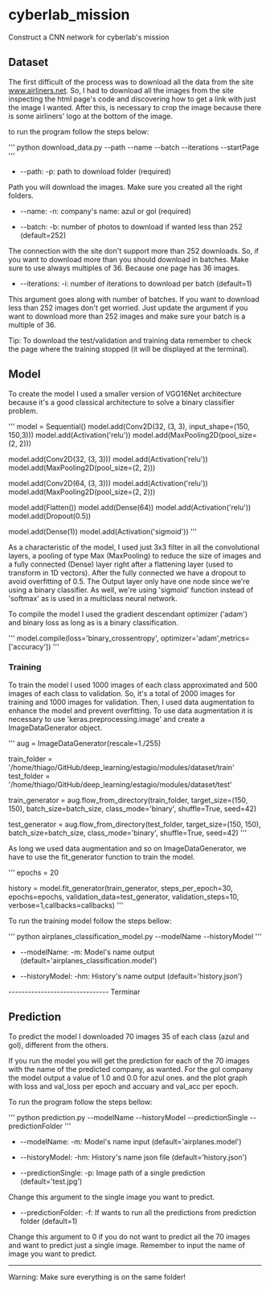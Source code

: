 # cyberlab_mission
Construct a CNN network for cyberlab's mission

## Dataset

The first difficult of the process was to download all the data from the site www.airliners.net. So, I had to download all the images from the site inspecting the html page's code and discovering how to get a link with just the image I wanted. After this, is necessary to crop the image because there is some airliners' logo at the bottom of the image.

to run the program follow the steps below:

'''
python download_data.py --path --name --batch --iterations --startPage
'''

* --path: -p: path to download folder (required)

Path you will download the images. Make sure you created all the right folders.

* --name: -n: company's name: azul or gol (required)

* --batch: -b: number of photos to download if wanted less than 252 (default=252)

The connection with the site don't support more than 252 downloads. So, if you want to download more than you should download in batches. Make sure to use always multiples of 36. Because one page has 36 images.

* --iterations: -i: number of iterations to download per batch (default=1)

This argument goes along with number of batches. If you want to download less than 252 images don't get worried. Just update the argument if you want to download more than 252 images and make sure your batch is a multiple of 36.

Tip: To download the test/validation and training data remember to check the page where the training stopped (it will be displayed at the terminal).

## Model

To create the model I used a smaller version of VGG16Net architecture because it's a good classical architecture to solve a binary classifier problem.

'''
model = Sequential()
model.add(Conv2D(32, (3, 3), input_shape=(150, 150,3)))
model.add(Activation('relu'))
model.add(MaxPooling2D(pool_size=(2, 2)))

model.add(Conv2D(32, (3, 3)))
model.add(Activation('relu'))
model.add(MaxPooling2D(pool_size=(2, 2)))

model.add(Conv2D(64, (3, 3)))
model.add(Activation('relu'))
model.add(MaxPooling2D(pool_size=(2, 2)))

model.add(Flatten())
model.add(Dense(64))
model.add(Activation('relu'))
model.add(Dropout(0.5))

model.add(Dense(1))
model.add(Activation('sigmoid'))
'''

As a characteristic of the model, I used just 3x3 filter in all the convolutional layers, a pooling of type Max (MaxPooling) to reduce the size of images and a fully connected (Dense) layer right after a flattening layer (used to transform in 1D vectors). After the fully connected we have a dropout to avoid overfitting of 0.5. The Output layer only have one node since we're using a binary classifier. As well, we're using 'sigmoid' function instead of 'softmax' as is used in a multiclass neural network.

To compile the model I used the gradient descendant optimizer ('adam') and binary loss as long as is a binary classification.

'''
model.compile(loss='binary_crossentropy', optimizer='adam',metrics=['accuracy'])
'''

### Training

To train the model I used 1000 images of each class approximated and 500 images of each class to validation. So, it's a total of 2000 images for training and 1000 images for validation. Then, I used data augmentation to enhance the model and prevent overfitting. To use data augmentation it is necessary to use 'keras.preprocessing.image' and create a ImageDataGenerator object.

'''
aug = ImageDataGenerator(rescale=1./255)

train_folder = '/home/thiago/GitHub/deep_learning/estagio/modules/dataset/train'
test_folder = '/home/thiago/GitHub/deep_learning/estagio/modules/dataset/test'

train_generator = aug.flow_from_directory(train_folder,                                                    target_size=(150, 150),                                                    batch_size=batch_size,                                                    class_mode='binary', shuffle=True, seed=42)

test_generator = aug.flow_from_directory(test_folder,                                                  target_size=(150, 150),                                                  batch_size=batch_size,                                                  class_mode='binary', shuffle=True, seed=42)
'''

As long we used data augmentation and so on ImageDataGenerator, we have to use the fit_generator function to train the model.

'''
epochs     = 20

history = model.fit_generator(train_generator,                    steps_per_epoch=30,                    epochs=epochs,                    validation_data=test_generator,                    validation_steps=10,                    verbose=1,callbacks=callbacks)
'''

To run the training model follow the steps bellow:

'''
python airplanes_classification_model.py --modelName --historyModel
'''

* --modelName: -m: Model's name output (default='airplanes_classification.model')

* --historyModel: -hm: History's name output (default='history.json')

------------------------------- Terminar

## Prediction

To predict the model I downloaded 70 images 35 of each class (azul and gol), different from the others.

If you run the model you will get the prediction for each of the 70 images with the name of the predicted company, as wanted. For the gol company the model output a value of 1.0 and 0.0 for azul ones. and the plot graph with loss and val_loss per epoch and accuary and val_acc per epoch. 

To run the program follow the steps bellow:

'''
python prediction.py --modelName --historyModel --predictionSingle --predictionFolder
'''

* --modelName: -m: Model's name input (default='airplanes.model')

* --historyModel: -hm: History's name json file (default='history.json')

* --predictionSingle: -p: Image path of a single prediction (default='test.jpg')

Change this argument to the single image you want to predict.

* --predictionFolder: -f: If wants to run all the predictions from prediction folder (default=1)

Change this argument to 0 if you do not want to predict all the 70 images and want to predict just a single image. Remember to input the name of image you want to predict.

--------------------------------------------------------------------------------------

Warning: Make sure everything is on the same folder!






